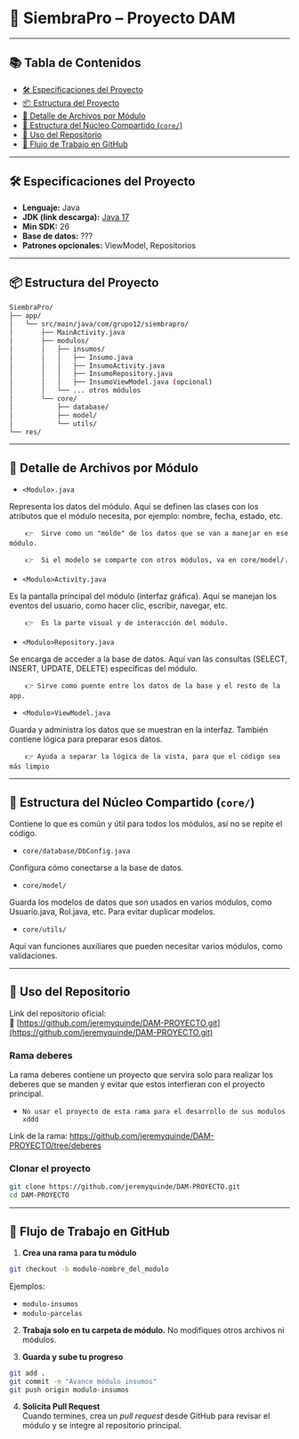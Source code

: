 # 🌾 SiembraPro – Proyecto DAM 

---

## 📚 Tabla de Contenidos

- [🛠 Especificaciones del Proyecto](#-especificaciones-del-proyecto)
- [📦 Estructura del Proyecto](#-estructura-del-proyecto)
- [📂 Detalle de Archivos por Módulo](#-detalle-de-archivos-por-módulo)
- [🧠 Estructura del Núcleo Compartido (`core/`)](#-estructura-del-núcleo-compartido-core)
- [🚀 Uso del Repositorio](#-uso-del-repositorio)
- [🔁 Flujo de Trabajo en GitHub](#-flujo-de-trabajo-en-github)

---

## 🛠 Especificaciones del Proyecto

- **Lenguaje:** Java
- **JDK (link descarga):** [Java 17](https://www.oracle.com/java/technologies/javase/jdk17-archive-downloads.html)
- **Min SDK:** 26
- **Base de datos:** ???
- **Patrones opcionales:** ViewModel, Repositorios

---

## 📦 Estructura del Proyecto

```bash
SiembraPro/
├── app/
│   └── src/main/java/com/grupo12/siembrapro/
│       ├── MainActivity.java
│       ├── modulos/
│       │   ├── insumos/
│       │   │   ├── Insumo.java
│       │   │   ├── InsumoActivity.java
│       │   │   ├── InsumoRepository.java
│       │   │   ├── InsumoViewModel.java (opcional)
│       │   └── ... otros módulos
│       └── core/
│           ├── database/
│           ├── model/
│           └── utils/
└── res/
```

---

## 📂 Detalle de Archivos por Módulo


- `<Modulo>.java`

Representa los datos del módulo. Aquí se definen las clases con los atributos que el módulo necesita, por ejemplo: nombre, fecha, estado, etc.

        👉  Sirve como un "molde" de los datos que se van a manejar en ese módulo.
    
        👉  Si el modelo se comparte con otros módulos, va en core/model/.

- `<Modulo>Activity.java`

Es la pantalla principal del módulo (interfaz gráfica). Aquí se manejan los eventos del usuario, como hacer clic, escribir, navegar, etc.
    
        👉  Es la parte visual y de interacción del módulo.

- `<Modulo>Repository.java`

Se encarga de acceder a la base de datos. Aquí van las consultas (SELECT, INSERT, UPDATE, DELETE) específicas del módulo.
    
        👉 Sirve como puente entre los datos de la base y el resto de la app.

  
- `<Modulo>ViewModel.java`

Guarda y administra los datos que se muestran en la interfaz. También contiene lógica para preparar esos datos.
    
        👉 Ayuda a separar la lógica de la vista, para que el código sea más limpio


---

## 🧠 Estructura del Núcleo Compartido (`core/`)

Contiene lo que es común y útil para todos los módulos, así no se repite el código.

- `core/database/DbConfig.java`

Configura cómo conectarse a la base de datos.

- `core/model/`

Guarda los modelos de datos que son usados en varios módulos, como Usuario.java, Rol.java, etc. Para evitar duplicar modelos.

- `core/utils/`

Aquí van funciones auxiliares que pueden necesitar varios módulos, como validaciones.

---

## 🚀 Uso del Repositorio

Link del repositorio oficial:  
🔗 [https://github.com/jeremyquinde/DAM-PROYECTO.git](https://github.com/jeremyquinde/DAM-PROYECTO.git)

### Rama deberes
La rama deberes contiene un proyecto que servira solo para realizar los deberes que se manden y evitar que estos interfieran con el proyecto principal.

- `No usar el proyecto de esta rama para el desarrollo de sus modulos xddd`

Link de la rama:
https://github.com/jeremyquinde/DAM-PROYECTO/tree/deberes

### Clonar el proyecto

```bash
git clone https://github.com/jeremyquinde/DAM-PROYECTO.git
cd DAM-PROYECTO
```

---

## 🔁 Flujo de Trabajo en GitHub

1. **Crea una rama para tu módulo**

```bash
git checkout -b modulo-nombre_del_modulo
```

Ejemplos:
- `modulo-insumos`
- `modulo-parcelas`

2. **Trabaja solo en tu carpeta de módulo.** No modifiques otros archivos ni módulos.

3. **Guarda y sube tu progreso**

```bash
git add .
git commit -m "Avance módulo insumos"
git push origin modulo-insumos
```

4. **Solicita Pull Request**  
   Cuando termines, crea un _pull request_ desde GitHub para revisar el módulo y se integre al repositorio principal.
